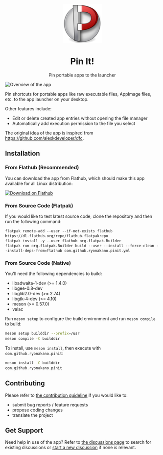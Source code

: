 <div align="center">
  <img src="data/icons/64/com.github.ryonakano.pinit.svg">
  <h1>Pin It!</h1>
  <p>Pin portable apps to the launcher</p>
</div>

![Overview of the app](data/screenshots/overview.png)

Pin shortcuts for portable apps like raw executable files, AppImage files, etc. to the app launcher on your desktop.

Other features include:

- Edit or delete created app entries without opening the file manager
- Automatically add execution permission to the file you select

The original idea of the app is inspired from https://github.com/alexkdeveloper/dfc.

## Installation
### From Flathub (Recommended)
You can download the app from Flathub, which should make this app available for all Linux distribution:

[<img src="https://flathub.org/assets/badges/flathub-badge-en.svg" width="160" alt="Download on Flathub">](https://flathub.org/apps/com.github.ryonakano.pinit)

### From Source Code (Flatpak)
If you would like to test latest source code, clone the repository and then run the following command:

```
flatpak remote-add --user --if-not-exists flathub https://dl.flathub.org/repo/flathub.flatpakrepo
flatpak install -y --user flathub org.flatpak.Builder
flatpak run org.flatpak.Builder build --user --install --force-clean --install-deps-from=flathub com.github.ryonakano.pinit.yml
```

### From Source Code (Native)
You'll need the following dependencies to build:

* libadwaita-1-dev (>= 1.4.0)
* libgee-0.8-dev
* libglib2.0-dev (>= 2.74)
* libgtk-4-dev (>= 4.10)
* meson (>= 0.57.0)
* valac

Run `meson setup` to configure the build environment and run `meson compile` to build:

```bash
meson setup builddir --prefix=/usr
meson compile -C builddir
```

To install, use `meson install`, then execute with `com.github.ryonakano.pinit`:

```bash
meson install -C builddir
com.github.ryonakano.pinit
```

## Contributing

Please refer to [the contribution guideline](CONTRIBUTING.md) if you would like to:

- submit bug reports / feature requests
- propose coding changes
- translate the project

## Get Support

Need help in use of the app? Refer to [the discussions page](https://github.com/ryonakano/pinit/discussions) to search for existing discussions or [start a new discussion](https://github.com/ryonakano/pinit/discussions/new/choose) if none is relevant.
